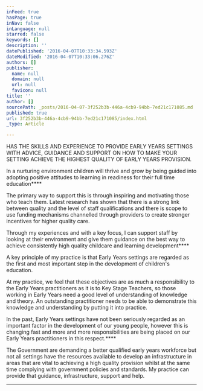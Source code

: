 ```yaml
---
inFeed: true
hasPage: true
inNav: false
inLanguage: null
starred: false
keywords: []
description: ''
datePublished: '2016-04-07T10:33:34.593Z'
dateModified: '2016-04-07T10:33:06.276Z'
authors: []
publisher:
  name: null
  domain: null
  url: null
  favicon: null
title: ''
author: []
sourcePath: _posts/2016-04-07-3f252b3b-446a-4cb9-94bb-7ed21c171085.md
published: true
url: 3f252b3b-446a-4cb9-94bb-7ed21c171085/index.html
_type: Article

---
```

HAS THE SKILLS AND EXPERIENCE TO PROVIDE EARLY YEARS SETTINGS WITH ADVICE, GUIDANCE AND SUPPORT ON HOW TO MAKE YOUR SETTING ACHIEVE THE HIGHEST QUALITY OF EARLY YEARS PROVISION.

In a nurturing environment children will thrive and grow by being guided into adopting positive attitudes to learning in readiness for their full time education****

The primary way to support this is through inspiring and motivating those who teach them. Latest research has shown that there is a strong link between quality and the level of staff qualifications and there is scope to use funding mechanisms channelled through providers to create stronger incentives for higher quality care.

Through my experiences and with a key focus, I can support staff by looking at their environment and give them guidance on the best way to achieve consistently high quality childcare and learning development****

A key principle of my practice is that Early Years settings are regarded as the first and most important step in the development of children's education.  

At my practice, we feel that these objectives are as much a responsibility to the Early Years practitioners as it is to Key Stage Teachers, so those working in Early Years need a good level of understanding of knowledge and theory. An outstanding practitioner needs to be able to demonstrate this knowledge and understanding by putting it into practice. 

In the past, Early Years settings have not been seriously regarded as an important factor in the development of our young people, however this is changing fast and more and more responsibilities are being placed on our Early Years practitioners in this respect.****

The Government are demanding a better qualified early years workforce but not all settings have the resources available to develop an infrastructure in areas that are vital to achieving a high quality provision whilst at the same time complying with government policies and standards.  My practice can provide that guidance, infrastructure, support and help. 

****